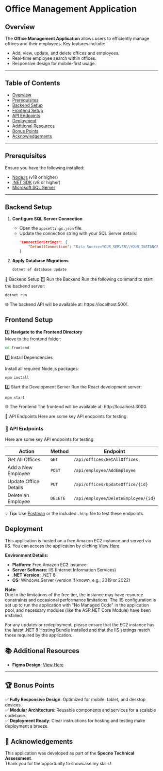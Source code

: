 # Office Management Application

## Overview
The **Office Management Application** allows users to efficiently manage offices and their employees. Key features include:
- Add, view, update, and delete offices and employees.
- Real-time employee search within offices.
- Responsive design for mobile-first usage.

---

## Table of Contents
- [Overview](#overview)
- [Prerequisites](#prerequisites)
- [Backend Setup](#backend-setup)
- [Frontend Setup](#frontend-setup)
- [API Endpoints](#-api-endpoints)
- [Deployment](#deployment)
- [Additional Resources](#-additional-resources)
- [Bonus Points](#-bonus-points)
- [Acknowledgements](#-acknowledgements)


---

## Prerequisites
Ensure you have the following installed:
- [Node.js](https://nodejs.org/) (v18 or higher)
- [.NET SDK](https://dotnet.microsoft.com/) (v8 or higher)
- [Microsoft SQL Server](https://www.microsoft.com/en-us/sql-server/sql-server-downloads)

---

## Backend Setup

1. **Configure SQL Server Connection**
   - Open the `appsettings.json` file.
   - Update the connection string with your SQL Server details:
     ```json
     "ConnectionStrings": {
         "DefaultConnection": "Data Source=YOUR_SERVER\\YOUR_INSTANCE;Initial Catalog=YOUR_DATABASE;Integrated Security=True;Connect Timeout=30;Encrypt=False;TrustServerCertificate=True;ApplicationIntent=ReadWrite;MultiSubnetFailover=False"
     }
     ```

2. **Apply Database Migrations**
   ```bash
   dotnet ef database update
🚀 Backend Setup
1️⃣ Run the Backend
Run the following command to start the backend server:

```bash
dotnet run
```
🌐 The backend API will be available at: https://localhost:5001.

## Frontend Setup

1️⃣ **Navigate to the Frontend Directory**  
   Move to the frontend folder:
   ```bash
   cd frontend
   ```
   
2️⃣ Install Dependencies

Install all required Node.js packages:
```
npm install
```
3️⃣ Start the Development Server
Run the React development server:

```
npm start
```

🌐 The Frontend
The frontend will be available at: http://localhost:3000.

🔗 API Endpoints
Here are some key API endpoints for testing:

### 🔗 API Endpoints
Here are some key API endpoints for testing:

| **Action**                | **Method** | **Endpoint**                           |
|---------------------------|------------|----------------------------------------|
| Get All Offices           | `GET`      | `/api/offices/GetAllOffices`           |
| Add a New Employee        | `POST`     | `/api/employee/AddEmployee`            |
| Update Office Details      | `PUT`      | `/api/offices/UpdateOffice/{id}`       |
| Delete an Employee         | `DELETE`   | `/api/employee/DeleteEmployee/{id}`    |

💡 **Tip:** Use [Postman](https://www.postman.com/) or the included `.http` file to test these endpoints.


## Deployment

This application is hosted on a free Amazon EC2 instance and served via IIS.
You can access the application by clicking [View Here](http://13.60.171.183:8080/).

**Environment Details:**
- **Platform:** Free Amazon EC2 instance
- **Server Software:** IIS (Internet Information Services)
- **.NET Version:** .NET 8
- **OS:** Windows Server (version if known, e.g., 2019 or 2022)

**Note:**  
Due to the limitations of the free tier, the instance may have resource constraints and occasional performance limitations. The IIS configuration is set up to run the application with "No Managed Code" in the application pool, and necessary modules (like the ASP.NET Core Module) have been installed.

For any updates or redeployment, please ensure that the EC2 instance has the latest .NET 8 Hosting Bundle installed and that the IIS settings match those required by the application.


## 📚 Additional Resources

- **Figma Design**: [View Here](https://www.figma.com/design/zjxFBi6BYz33lIOvm0kufG/Intermediate-Tech-Assessment?node-id=2-2&p=f&t=Q681M0em1as3Mfjg-0)

---

## 🏆 Bonus Points

✅ **Fully Responsive Design**: Optimized for mobile, tablet, and desktop devices.  
✅ **Modular Architecture**: Reusable components and services for a scalable codebase.  
✅ **Deployment Ready**: Clear instructions for hosting and testing make deployment a breeze.

## 🙌 Acknowledgements

This application was developed as part of the **Specno Technical Assessment**.  
Thank you for the opportunity to showcase my skills!


